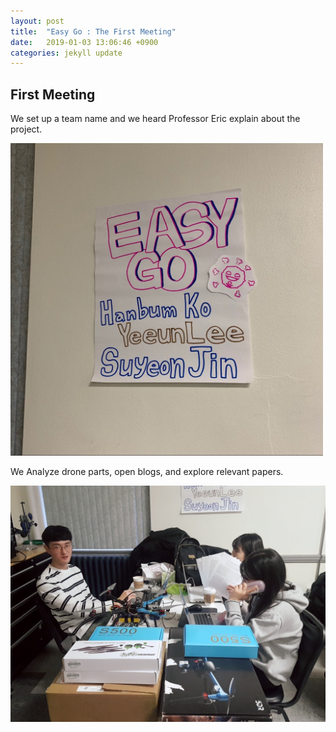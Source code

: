```yaml
---
layout: post
title:  "Easy Go : The First Meeting"
date:   2019-01-03 13:06:46 +0900
categories: jekyll update
---
```


<p>
<h2>First Meeting</h2>
We set up a team name and we heard Professor Eric explain about the project.
</p>
<img src="https://raw.githubusercontent.com/leeeeeelee/leeeeeelee.github.io/master/imgs/181231_01.jpg" width="500" alt="EASY_GO_TEAM.jpg">

<p>We Analyze drone parts, open blogs, and explore relevant papers.</p>

<img src="https://raw.githubusercontent.com/leeeeeelee/leeeeeelee.github.io/master/imgs/181231_02.jpg" width="700" alt="EASY_GO_Meeting.jpg" >

[jekyll-docs]: https://jekyllrb.com/docs/home
[jekyll-gh]: https://github.com/jekyll/jekyll
[jekyll-talk]: https://talk.jekyllrb.com/